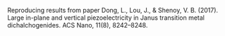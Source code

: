 Reproducing results from paper Dong, L., Lou, J., & Shenoy, V. B. (2017). Large in-plane and vertical piezoelectricity in Janus transition metal dichalchogenides. ACS Nano, 11(8), 8242–8248.


